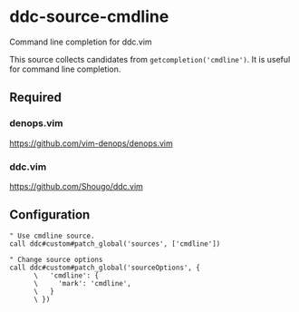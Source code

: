 # ddc-source-cmdline

Command line completion for ddc.vim

This source collects candidates from `getcompletion('cmdline')`. It is useful
for command line completion.

## Required

### denops.vim

https://github.com/vim-denops/denops.vim

### ddc.vim

https://github.com/Shougo/ddc.vim

## Configuration

```vim
" Use cmdline source.
call ddc#custom#patch_global('sources', ['cmdline'])

" Change source options
call ddc#custom#patch_global('sourceOptions', {
      \   'cmdline': {
      \     'mark': 'cmdline',
      \   }
      \ })
```
